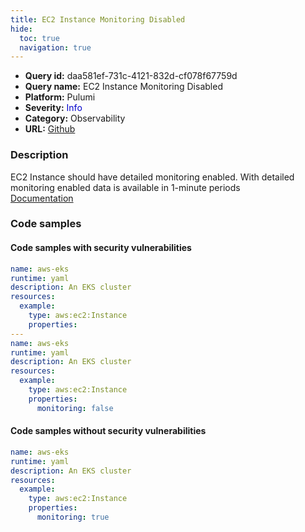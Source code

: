 ```yaml
---
title: EC2 Instance Monitoring Disabled
hide:
  toc: true
  navigation: true
---
```


<style>
  .highlight .hll {
    background-color: #ff171742;
  }
  .md-content {
    max-width: 1100px;
    margin: 0 auto;
  }
</style>

-   **Query id:** daa581ef-731c-4121-832d-cf078f67759d
-   **Query name:** EC2 Instance Monitoring Disabled
-   **Platform:** Pulumi
-   **Severity:** <span style="color:#00C">Info</span>
-   **Category:** Observability
-   **URL:** [Github](https://github.com/Checkmarx/kics/tree/master/assets/queries/pulumi/aws/ec2_instance_monitoring_disabled)

### Description
EC2 Instance should have detailed monitoring enabled. With detailed monitoring enabled data is available in 1-minute periods<br>
[Documentation](https://www.pulumi.com/registry/packages/aws/api-docs/ec2/instance/#monitoring_yaml)

### Code samples
#### Code samples with security vulnerabilities
```yaml title="Positive test num. 1 - yaml file" hl_lines="16 7"
name: aws-eks
runtime: yaml
description: An EKS cluster
resources:
  example:
    type: aws:ec2:Instance
    properties:
---
name: aws-eks
runtime: yaml
description: An EKS cluster
resources:
  example:
    type: aws:ec2:Instance
    properties:
      monitoring: false

```


#### Code samples without security vulnerabilities
```yaml title="Negative test num. 1 - yaml file"
name: aws-eks
runtime: yaml
description: An EKS cluster
resources:
  example:
    type: aws:ec2:Instance
    properties:
      monitoring: true

```
